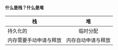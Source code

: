 #### 什么是栈？什么是堆
| 栈            | 堆 
| ------------- |:-------------:|
| 持久化的     | 临时分配 |
| 内存需要手动申请与释放 | 内存自动申请与释放      |

